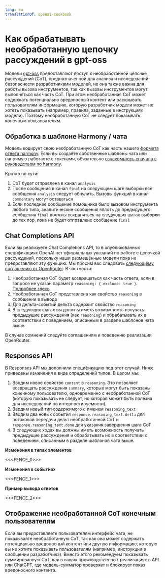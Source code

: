 ```yaml
---
lang: ru
translationOf: openai-cookbook
---
```


# Как обрабатывать необработанную цепочку рассуждений в gpt-oss

Модели [gpt-oss](https://openai.com/open-models) предоставляют доступ к необработанной цепочке рассуждений (CoT), предназначенной для анализа и исследований безопасности разработчиками моделей, но она также важна для работы вызова инструментов, так как вызовы инструментов могут выполняться как часть CoT. При этом необработанная CoT может содержать потенциально вредоносный контент или раскрывать пользователям информацию, которую разработчик модели может не хотеть показывать (например, правила, заданные в инструкциях модели). Поэтому необработанную CoT не следует показывать конечным пользователям.

## Обработка в шаблоне Harmony / чата

Модель кодирует свою необработанную CoT как часть нашего [формата ответа harmony](https://cookbook.openai.com/articles/openai-harmony). Если вы создаёте собственные шаблоны чата или напрямую работаете с токенами, обязательно [ознакомьтесь сначала с руководством по harmony](https://cookbook.openai.com/articles/openai-harmony).

Кратко по сути:

1. CoT будет отправлена в канал `analysis`
2. После сообщения в канал `final` на следующем шаге выборки все сообщения `analysis` следует обнулить. Вызовы функций в канал `commentary` могут оставаться
3. Если последнее сообщение помощника было вызовом инструмента любого типа, аналитические сообщения вплоть до предыдущего сообщения `final` должны сохраняться на следующих шагах выборки до тех пор, пока не будет отправлено сообщение `final`

## Chat Completions API

Если вы реализуете Chat Completions API, то в опубликованных спецификациях OpenAI нет официальных указаний по работе с цепочкой рассуждений, поскольку наши размещённые модели пока не предоставляют эту функцию. Мы просим вас следовать [следующему соглашению от OpenRouter](https://openrouter.ai/docs/use-cases/reasoning-tokens). В частности:

1. Необработанная CoT будет возвращаться как часть ответа, если в запросе не указан параметр `reasoning: { exclude: true }`. [Подробнее здесь](https://openrouter.ai/docs/use-cases/reasoning-tokens#legacy-parameters)
2. Необработанная CoT представлена как свойство `reasoning` в сообщении в выводе
3. Для дельта-событий дельта содержит свойство `reasoning`
4. В следующих шагах вы должны иметь возможность получать предыдущие рассуждения (как `reasoning`) и обрабатывать их в соответствии с поведением, описанным в разделе шаблонов чата выше.

В случае сомнений следуйте соглашениям и поведению реализации OpenRouter.

## Responses API

В Responses API мы дополнили спецификацию под этот случай. Ниже приведены изменения в виде определений типов. В целом мы:

1. Вводим новое свойство `content` в `reasoning`. Это позволяет возвращать рассуждения `summary`, которые могут быть показаны конечному пользователю, одновременно с необработанной CoT (которую показывать не следует, но которая может быть полезна для исследований по интерпретируемости).
2. Вводим новый тип содержимого с именем `reasoning_text`
3. Вводим два новых события `response.reasoning_text.delta` для потоковой передачи дельт необработанной CoT и `response.reasoning_text.done` для указания завершения шага CoT
4. В следующих ходах вы должны иметь возможность получать предыдущие рассуждения и обрабатывать их в соответствии с поведением, описанным в разделе шаблонов чата выше.

**Изменения в типах элементов**

&lt;&lt;&lt;FENCE_0>>>

**Изменения в событиях**

&lt;&lt;&lt;FENCE_1>>>

**Пример вывода ответов**

&lt;&lt;&lt;FENCE_2>>>

## Отображение необработанной CoT конечным пользователям

Если вы предоставляете пользователям интерфейс чата, не показывайте необработанную CoT, так как она может содержать потенциально вредоносный контент или другую информацию, которую вы не хотите показывать пользователям (например, инструкции в сообщении разработчика). Вместо этого рекомендуем показывать суммированную CoT, как в наших производственных реализациях в API или ChatGPT, где модель-сумматор проверяет и блокирует показ вредоносного контента.